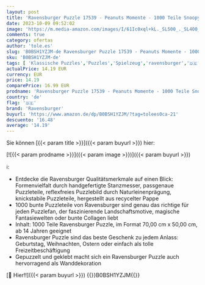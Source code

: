 ```yaml
---
layout: post
title: 'Ravensburger Puzzle 17539 - Peanuts Momente - 1000 Teile Snoopy Puzzle für Erwachsene und Kinder ab 14 Jahren'
date: 2023-10-09 09:52:02
image: 'https://m.media-amazon.com/images/I/61Ic0xql+kL._SL500_._SL400_.jpg'
comments: true
category: ofertas
author: 'tole.es'
slug: 'B0BSH1YZJM-de Ravensburger Puzzle 17539 - Peanuts Momente - 1000 Teile...'
sku: 'B0BSH1YZJM-de'
tags: [ 'Klassische Puzzles','Puzzles','Spielzeug','ravensburger','🇩🇪', ]
actualPrice: 14.19 EUR
currency: EUR
price: 14.19
comparePrice: 16.99 EUR
prodname: 'Ravensburger Puzzle 17539 - Peanuts Momente - 1000 Teile Snoopy Puzzle für Erwachsene und Kinder ab 14 Jahren'
country: 'de'
flag: '🇩🇪'
brand: 'Ravensburger'
buyurl: 'https://www.amazon.de/dp/B0BSH1YZJM/?tag=tolees0ca-21'
descuento: '16.48'
average: '14.19'
---
```


Sie können [{{< param title >}}]({{< param buyurl >}}) hier:

[![{{< param prodname >}}]({{< param image >}})]({{< param buyurl >}})

ℹ️:

- Entdecke die Ravensburger Qualitätsmerkmale auf einen Blick: Formenvielfalt durch handgefertigte Stanzmesser, passgenaue Puzzleteile, reflexfreies Puzzlebild durch Naturleinenprägung, knickstabile Puzzleteile, hergestellt aus recycelter Pappe
- 1000 bunte Puzzleteile von Ravensburger sind genau das richtige für jeden Puzzlefan, der faszinierende Landschaftsmotive, magische Fantasiewelten oder bunte Collagen liebt
- Inhalt: 1000 Teile Ravensburger Puzzle, im Format 70,00 cm x 50,00 cm, ab 14 Jahren geeignet
- Ravensburger Puzzle sind das beste Geschenk zu jedem Anlass: Geburtstag, Weihnachten, Ostern oder einfach als tolle Freizeitbeschäftigung
- Gepuzzelt und geklebt macht sich ein Ravensburger Puzzle auch hervorragend als Wanddekoration

[🛒 Hier!!]({{< param buyurl >}})
{{<world>}}B0BSH1YZJM{{</world>}}
